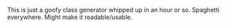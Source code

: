 This is just a goofy class generator whipped up in an hour or so. Spaghetti everywhere.
Might make it readable/usable.
